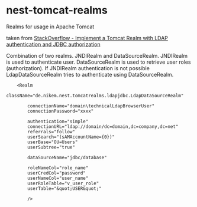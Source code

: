 # nest-tomcat-realms
Realms for usage in Apache Tomcat

taken from [StackOverflow - Implement a Tomcat Realm with LDAP authentication and JDBC authorization](https://stackoverflow.com/questions/1138450/implement-a-tomcat-realm-with-ldap-authentication-and-jdbc-authorization#2319514)

Combination of two realms. JNDIRealm and DataSourceRealm. JNDIRealm is used to authenticate user. 
DataSourceRealm is used to retrieve user roles (authorization). If JNDIRealm authentication is not possible
LdapDataSourceRealm tries to authenticate using DataSourceRealm.

        <Realm 
            className="de.nikem.nest.tomcatrealms.ldapjdbc.LdapDataSourceRealm"
            
            connectionName="domain\technicalLdapBrowserUser"
            connectionPassword="xxxx"

            authentication="simple"
            connectionURL="ldap://domain/dc=domain,dc=company,dc=net"
            referrals="follow"
            userSearch="(sAMAccountName={0})"
            userBase="OU=Users" 
            userSubtree="true"
            
            dataSourceName="jdbc/database"
            
            roleNameCol="role_name" 
            userCredCol="password" 
            userNameCol="user_name" 
            userRoleTable="v_user_role" 
            userTable="&quot;USER&quot;"
            
            />